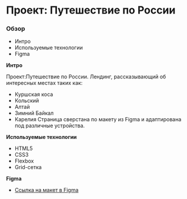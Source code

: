 # Проект: Путешествие по России

### Обзор
* Интро
* Используемые технологии
* Figma


**Интро**

Проект:Путешествие по России.
Лендинг, рассказывающий об интересных местах таких как:
* Куршская коса
* Кольский
* Алтай
* Зимний Байкал
* Карелия
Страница сверстана по макету из Figma и адаптирована под различные устройства.

**Используемые технологии**
* HTML5
* CSS3
* Flexbox
* Grid-сетка

**Figma**

* [Ссылка на макет в Figma](https://www.figma.com/file/5S2WSbEFL6awjVWJ0NWL8Q/Sprint-3_-Russia-_-desktop-mobile?node-id=28503%3A0)

